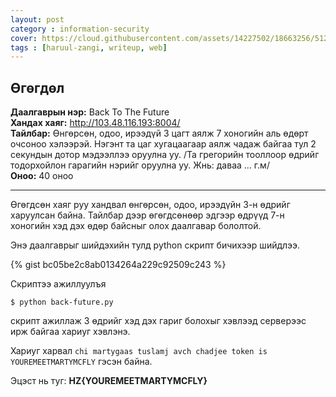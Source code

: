```yaml
---
layout: post
category : information-security
cover: https://cloud.githubusercontent.com/assets/14227502/18663256/51288f44-7f50-11e6-86f8-046bf052369c.jpg
tags : [haruul-zangi, writeup, web]
---
```

## Өгөгдөл
**Даалгаврын нэр:** Back To The Future <br/>
**Хандах хаяг:** http://103.48.116.193:8004/ <br/>
**Тайлбар:** Өнгөрсөн, одоо, ирээдүй 3 цагт аялж 7 хоногийн аль өдөрт очсоноо хэлээрэй. Нэгэнт та цаг хугацаагаар аялж чадаж байгаа тул 2 секундын дотор мэдээллээ оруулна уу. /Та грегорийн тооллоор өдрийг тодорхойлон гарагийн нэрийг оруулна уу. Жнь: даваа ... г.м/ <br/>
**Оноо:** 40 оноо

---

Өгөгдсөн хаяг руу хандвал өнгөрсөн, одоо, ирээдүйн 3-н өдрийг харуулсан байна. Тайлбар дээр өгөгдсөнөөр эдгээр өдрүүд 7-н хоногийн хэд дэх өдөр байсныг олох даалгавар бололтой.

Энэ даалгаврыг шийдэхийн тулд python скрипт бичихээр шийдлээ.

{% gist bc05be2c8ab0134264a229c92509c243 %}

Скриптээ ажиллуулъя

```
$ python back-future.py 
```

скрипт ажиллаж 3 өдрийг хэд дэх гариг болохыг хэвлээд серверээс ирж байгаа хариуг хэвлэнэ.

Хариуг харвал ``chi martygaas tuslamj avch chadjee token is YOUREMEETMARTYMCFLY`` гэсэн байна.

Эцэст нь туг: **HZ{YOUREMEETMARTYMCFLY}**
